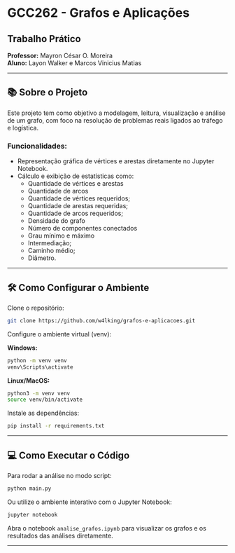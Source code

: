 # GCC262 - Grafos e Aplicações  
## Trabalho Prático  
**Professor:** Mayron César O. Moreira  
**Aluno:** Layon Walker e Marcos Vinicius Matias

---

## 📚 Sobre o Projeto

Este projeto tem como objetivo a modelagem, leitura, visualização e análise de um grafo, com foco na resolução de problemas reais ligados ao tráfego e logística.  

### Funcionalidades:

- Representação gráfica de vértices e arestas diretamente no Jupyter Notebook.
- Cálculo e exibição de estatísticas como:
  - Quantidade de vértices e arestas
  - Quantidade de arcos
  - Quantidade de vértices requeridos;
  - Quantidade de arestas requeridas;
  - Quantidade de arcos requeridos;
  - Densidade do grafo
  - Número de componentes conectados
  - Grau mínimo e máximo
  - Intermediação;
  - Caminho médio;
  - Diâmetro.

---

## 🛠️ Como Configurar o Ambiente

Clone o repositório:

```bash
git clone https://github.com/w4lking/grafos-e-aplicacoes.git
```

Configure o ambiente virtual (venv):

**Windows:**

```bash
python -m venv venv
venv\Scripts\activate
```

**Linux/MacOS:**

```bash
python3 -m venv venv
source venv/bin/activate
```

Instale as dependências:

```bash
pip install -r requirements.txt
```

---

## 💻 Como Executar o Código

Para rodar a análise no modo script:

```bash
python main.py
```

Ou utilize o ambiente interativo com o Jupyter Notebook:

```bash
jupyter notebook
```

Abra o notebook `analise_grafos.ipynb` para visualizar os grafos e os resultados das análises diretamente.

---
